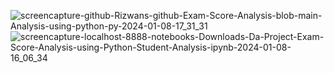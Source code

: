 
![screencapture-github-Rizwans-github-Exam-Score-Analysis-blob-main-Analysis-using-python-py-2024-01-08-17_31_31](https://github.com/Rizwans-github/Exam-Score-Analysis/assets/141806496/3641679e-60c1-41be-9912-c0ecd39b52d8)
![screencapture-localhost-8888-notebooks-Downloads-Da-Project-Exam-Score-Analysis-using-Python-Student-Analysis-ipynb-2024-01-08-16_06_34](https://github.com/Rizwans-github/Exam-Score-Analysis/assets/141806496/5440759e-feba-4e8b-8b4e-d1df2bc2bb47)

